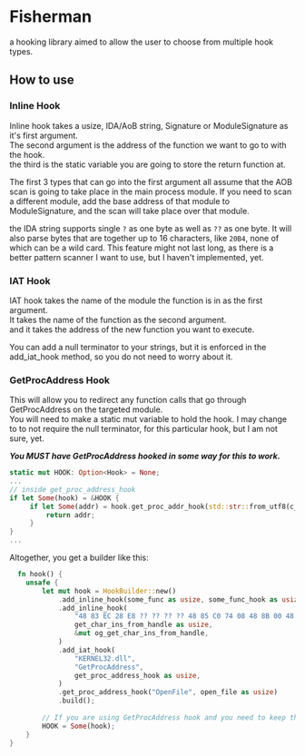 # Fisherman
a hooking library aimed to allow the user to choose from multiple hook types.  

## How to use

### Inline Hook
Inline hook takes a usize, IDA/AoB string, Signature or ModuleSignature as it's first argument.  
The second argument is the address of the function we want to go to with the hook.  
the third is the static variable you are going to store the return function at.

The first 3 types that can go into the first argument all assume that the AOB scan is going to take 
place in the main process module. If you need to scan a different module, add the base address of that 
module to ModuleSignature, and the scan will take place over that module.

the IDA string supports single `?` as one byte as well as `??` as one byte. It will also parse bytes that
are together up to 16 characters, like `20B4`, none of which can be a wild card. This feature might not last long, as 
there is a better pattern scanner I want to use, but I haven't implemented, yet. 

### IAT Hook
IAT hook takes the name of the module the function is in as the first argument.  
It takes the name of the function as the second argument.  
and it takes the address of the new function you want to execute.

You can add a null terminator to your strings, but it is enforced in the add_iat_hook method, so you
do not need to worry about it.

### GetProcAddress Hook
This will allow you to redirect any function calls that go through GetProcAddress on the targeted module.  
You will need to make a static mut variable to hold the hook. I may change to to not require the null terminator, for
this particular hook, but I am not sure, yet.  

***You MUST have GetProcAddress hooked in some way for this to work.***

```rust
static mut HOOK: Option<Hook> = None; 
...
// inside get_proc_address_hook
if let Some(hook) = &HOOK {
     if let Some(addr) = hook.get_proc_addr_hook(std::str::from_utf8(c_string.to_bytes_with_nul()).unwrap_or_default()) {
         return addr;
     }
}
...
```

Altogether, you get a builder like this:
```rust
  fn hook() {
    unsafe {
        let mut hook = HookBuilder::new()
            .add_inline_hook(some_func as usize, some_func_hook as usize, &mut og_some_func)
            .add_inline_hook(
                "48 83 EC 28 E8 ?? ?? ?? ?? 48 85 C0 74 08 48 8B 00 48 83 C4 28 C3",
                get_char_ins_from_handle as usize,
                &mut og_get_char_ins_from_handle,
            )
            .add_iat_hook(
                "KERNEL32.dll",
                "GetProcAddress",
                get_proc_address_hook as usize,
            )
            .get_proc_address_hook("OpenFile", open_file as usize)
            .build();
        
        // If you are using GetProcAddress hook and you need to keep the hook around.  
        HOOK = Some(hook);
    }
}
```

